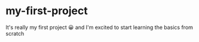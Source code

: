 # my-first-project

It's really my first project 😀 
and I'm excited to start learning the basics 
from scratch
